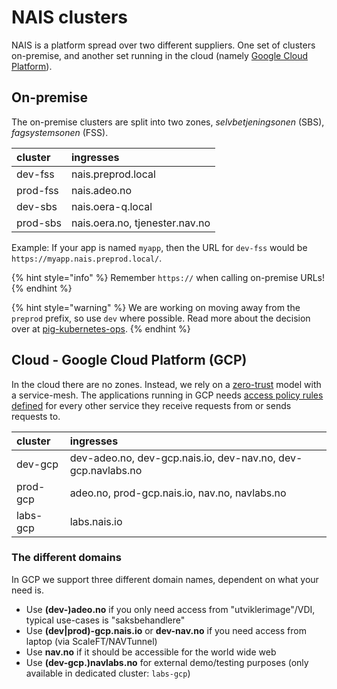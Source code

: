 # NAIS clusters

NAIS is a platform spread over two different suppliers. One set of clusters on-premise, and another set running in the
cloud (namely [Google Cloud Platform](../gcp/README.md)).

## On-premise

The on-premise clusters are split into two zones, _selvbetjeningsonen_ (SBS), _fagsystemsonen_ (FSS).

| cluster | ingresses | 
| :--- | :--- |
| dev-fss | nais.preprod.local |
| prod-fss | nais.adeo.no |
| dev-sbs | nais.oera-q.local |
| prod-sbs | nais.oera.no, tjenester.nav.no |

Example: If your app is named `myapp`, then the URL for `dev-fss` would be `https://myapp.nais.preprod.local/`.

{% hint style="info" %}
Remember `https://` when calling on-premise URLs!
{% endhint %}

{% hint style="warning" %}
We are working on moving away from the `preprod` prefix, so use `dev` where possible. Read more about the decision over
at [pig-kubernetes-ops](https://github.com/navikt/pig/blob/master/kubeops/adr/000-preprod-rename.md).
{% endhint %}

## Cloud - Google Cloud Platform \(GCP\)

In the cloud there are no zones. Instead, we rely on a [zero-trust](https://github.com/navikt/pig/blob/master/kubeops/doc/zero-trust.md) model with a service-mesh.
The applications running in GCP needs [access policy rules defined](../gcp/access-policy.md) for every other service they receive requests from or sends requests to.

| cluster | ingresses |
| :--- | :--- |
| dev-gcp | dev-adeo.no, dev-gcp.nais.io, dev-nav.no, dev-gcp.navlabs.no |
| prod-gcp | adeo.no, prod-gcp.nais.io, nav.no, navlabs.no|
| labs-gcp | labs.nais.io |

### The different domains

In GCP we support three different domain names, dependent on what your need is.

* Use **(dev-)adeo.no** if you only need access from "utviklerimage"/VDI, typical use-cases is "saksbehandlere"
* Use **(dev|prod)-gcp.nais.io** or **dev-nav.no** if you need access from laptop (via ScaleFT/NAVTunnel)
* Use **nav.no** if it should be accessible for the world wide web
* Use **(dev-gcp.)navlabs.no** for external demo/testing purposes (only available in dedicated cluster: `labs-gcp`)
